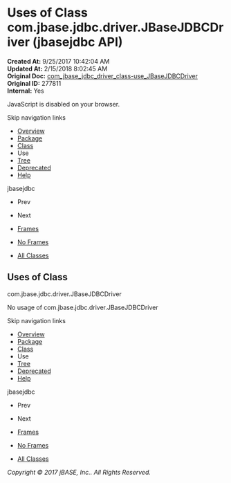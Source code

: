 # Uses of Class com.jbase.jdbc.driver.JBaseJDBCDriver (jbasejdbc   API)

**Created At:** 9/25/2017 10:42:04 AM  
**Updated At:** 2/15/2018 8:02:45 AM  
**Original Doc:** [com_jbase_jdbc_driver_class-use_JBaseJDBCDriver](https://docs.jbase.com/39231-class-use/com_jbase_jdbc_driver_class-use_JBaseJDBCDriver)  
**Original ID:** 277811  
**Internal:** Yes  

<!--<br>    try {<br>        if (location.href.indexOf('is-external=true') == -1) {<br>            parent.document.title="Uses of Class com.jbase.jdbc.driver.JBaseJDBCDriver (jbasejdbc   API)";<br>        }<br>    }<br>    catch(err) {<br>    }<br>//-->
JavaScript is disabled on your browser.

Skip navigation links

- [Overview](../../../../../overview-summary.html)
- [Package](./../../com.jbase.jdbc.driver-%28jbasejdbc---api%29)
- [Class](./../../jbasejdbcdriver-%28jbasejdbc---api%29 "class in com.jbase.jdbc.driver")
- Use
- [Tree](./../../com.jbase.jdbc.driver-class-hierarchy-%28jbasejdbc---api%29)
- [Deprecated](../../../../../deprecated-list.html)
- [Help](../../../../../help-doc.html)


jbasejdbc <br>

- Prev
- Next


- [Frames](./.)
- [No Frames](./.)


- [All Classes](../../../../../allclasses-noframe.html)


<!--<br>  allClassesLink = document.getElementById("allclasses\_navbar\_top");<br>  if(window==top) {<br>    allClassesLink.style.display = "block";<br>  }<br>  else {<br>    allClassesLink.style.display = "none";<br>  }<br>  //-->

## Uses of Class
com.jbase.jdbc.driver.JBaseJDBCDriver

No usage of com.jbase.jdbc.driver.JBaseJDBCDriver

Skip navigation links

- [Overview](../../../../../overview-summary.html)
- [Package](./../../com.jbase.jdbc.driver-%28jbasejdbc---api%29)
- [Class](./../../jbasejdbcdriver-%28jbasejdbc---api%29 "class in com.jbase.jdbc.driver")
- Use
- [Tree](./../../com.jbase.jdbc.driver-class-hierarchy-%28jbasejdbc---api%29)
- [Deprecated](../../../../../deprecated-list.html)
- [Help](../../../../../help-doc.html)


jbasejdbc <br>

- Prev
- Next


- [Frames](./.)
- [No Frames](./.)


- [All Classes](../../../../../allclasses-noframe.html)


<!--<br>  allClassesLink = document.getElementById("allclasses\_navbar\_bottom");<br>  if(window==top) {<br>    allClassesLink.style.display = "block";<br>  }<br>  else {<br>    allClassesLink.style.display = "none";<br>  }<br>  //-->

*Copyright © 2017 jBASE, Inc.. All Rights Reserved.*
